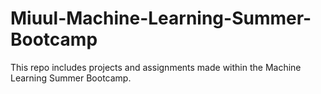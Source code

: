 # Miuul-Machine-Learning-Summer-Bootcamp
This repo includes projects and assignments made within the Machine Learning Summer Bootcamp.
